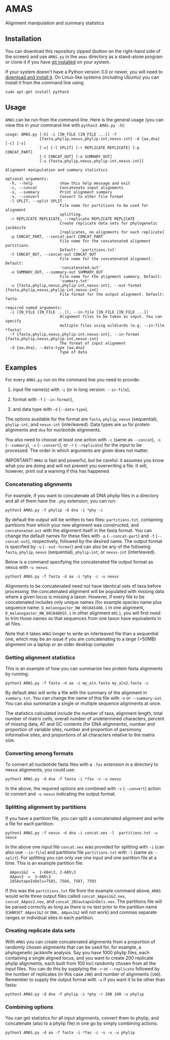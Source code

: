 # AMAS
Alignment manipulation and summary statistics

## Installation

You can download this repository zipped (button on the right-hand side of the screen) and use `AMAS.py` in the `amas` directory as a stand-alone program or clone it if you have [git installed](http://git-scm.com/book/en/v2/Getting-Started-Installing-Git) on your system.

If your system doesn't have a Python version 3.0 or newer, you will need to [download and install it](http://www.python.org/downloads/). On Linux-like systems (including Ubuntu) you can install it from the command line using

```
sudo apt-get install python3
``` 

## Usage
`AMAS` can be run from the command line. Here is the general usage (you can view this in your command line with `python3 AMAS.py -h`):

```
usage: AMAS.py [-h] -i [IN_FILE [IN_FILE ...]] -f
               {fasta,phylip,nexus,phylip-int,nexus-int} -d {aa,dna} [-c] [-s]
               [-v] [-l SPLIT] [-r REPLICATE REPLICATE] [-p CONCAT_PART]
               [-t CONCAT_OUT] [-o SUMMARY_OUT]
               [-u {fasta,phylip,nexus,phylip-int,nexus-int}]

Alignment manipulation and summary statistics

optional arguments:
  -h, --help            show this help message and exit
  -c, --concat          Concatenate input alignments
  -s, --summary         Print alignment summary
  -v, --convert         Convert to other file format
  -l SPLIT, --split SPLIT
                        File name for partitions to be used for alignment
                        splitting.
  -r REPLICATE REPLICATE, --replicate REPLICATE REPLICATE
                        Create replicate data sets for phylogenetic jackknife
                        [replicates, no alignments for each replicate]
  -p CONCAT_PART, --concat-part CONCAT_PART
                        File name for the concatenated alignment partitions.
                        Default: 'partitions.txt'
  -t CONCAT_OUT, --concat-out CONCAT_OUT
                        File name for the concatenated alignment. Default:
                        'concatenated.out'
  -o SUMMARY_OUT, --summary-out SUMMARY_OUT
                        File name for the alignment summary. Default:
                        'summary.txt'
  -u {fasta,phylip,nexus,phylip-int,nexus-int}, --out-format {fasta,phylip,nexus,phylip-int,nexus-int}
                        File format for the output alignment. Default: fasta

required named arguments:
  -i [IN_FILE [IN_FILE ...]], --in-file [IN_FILE [IN_FILE ...]]
                        Alignment files to be taken as input. You can specify
                        multiple files using wildcards (e.g. --in-file *fasta)
  -f {fasta,phylip,nexus,phylip-int,nexus-int}, --in-format {fasta,phylip,nexus,phylip-int,nexus-int}
                        The format of input alignment
  -d {aa,dna}, --data-type {aa,dna}
                        Type of data
```

## Examples
For every `AMAS.py` run on the command line you need to provide:

1) input file name(s) with `-i` (or in long version: `--in-file`),

2) format with `-f` (`--in-format`),

3) and data type with `-d` (`--data-type`). 

The options available for the format are `fasta`, `phylip`, `nexus` (sequential), `phylip-int`, and `nexus-int` (interleaved). Data types are `aa` for protein alignments and `dna` for nucleotide alignments. 

You also need to choose at least one action with `-c` (same as `--concat`), `-s` (`--summary`), `-v` (`--convert`), or `-r` (`--replicate`) for the input to be processed. The order in which arguments are given does not matter.

IMPORTANT! `AMAS` is fast and powerful, but be careful: it assumes you know what you are doing and will not prevent you overwriting a file. It will, however, print out a warning if this has happened.

### Concatenating alignments
For example, if you want to concatenate all DNA phylip files in a directory and all of them have the `.phy` extension, you can run:
```
python3 AMAS.py -f phylip -d dna -i *phy -c
```
By default the output will be written to two files: `partitions.txt`, containing partitions from which your new alignment was constructed, and `concatenated.out` with the alignment itself in the fasta format. You can change the default names for these files with `-p` (`--concat-part`) and `-t` (`--concat-out`), respectively, followed by the desired name. The output format is specified by `-u` (`--out-format`) and can also be any of the following: `fasta`, `phylip`, `nexus` (sequential), `phylip-int`, or `nexus-int` (interleaved).

Below is a command specifying the concatenated file output format as nexus with `-u nexus`:
```
python3 AMAS.py -f fasta -d aa -i *phy -c -u nexus
```
Alignments to be concatenated need not have identical sets of taxa before processing: the concatenated alignment will be populated with missing data where a given locus is missing a taxon. However, if every file to be concatenated includes only unique names (for example species name plus sequence name: `D_melanogaster_NW_001845408.1` in one alignment, `D_melanogaster_NW_001848855.1` in other alignment etc.), you will first need to trim those names so that sequences from one taxon have equivalents in all files.   

Note that it takes `AMAS` longer to write an interleaved file than a sequential one, which may be an issue if you are concatenating to a large (>50MB) alignment on a laptop or an older desktop computer.

### Getting alignment statistics
This is an example of how you can summarize two protein fasta alignments by running:
```
python3 AMAS.py -f fasta -d aa -i my_aln.fasta my_aln2.fasta -s
```
By default `AMAS` will write a file with the summary of the alignment in `summary.txt`. You can change the name of this file with `-o` or `--summary-out`. You can also summarize a single or multiple sequence alignments at once. 

The statistics calculated include the number of taxa, alignment length, total number of matrix cells, overall number of undetermined characters, percent of missing data, AT and GC contents (for DNA alignments), number and proportion of variable sites, number and proportion of parsimony informative sites, and proportions of all characters relative to the matrix size.

### Converting among formats
To convert all nucleotide fasta files with a `.fas` extension in a directory to nexus alignments, you could use:
```
python3 AMAS.py -d dna -f fasta -i *fas -v -u nexus
```
In the above, the required options are combined with `-v` (`--convert`) action to convert and `-u nexus` indicating the output format.

### Splitting alignment by partitions
If you have a partition file, you can split a concatenated alignment and write a file for each partition:
```
python3 AMAS.py -f nexus -d dna -i concat.nex -l  partitions.txt -u nexus
```
In the above one input file `concat.nex` was provided for splitting with `-i` (can also use `--in-file`) and partitions file `partitions.txt` with `-l` (same as `--split`). For splitting you can only use one input and one partition file at a time. This is an example partition file:
```
  AApos1&2  =  1-604\3, 2-605\3
  AApos3  =  3-606\3
  28SAutapoInDels=7583, 7584, 7587, 7593
```
If this was the `partitions.txt` file from the example command above, `AMAS` would write three output files called `concat_AApos1&2.nex`, `concat_AApos3.nex`, and `concat_28SautapoInDels.nex`. The partitions file will be parsed correctly as long as there is no text prior to the partition name (`CHARSET AApos1&2` or `DNA, AApos1&2` will not work) and commas separate ranges or individual sites in each partition.

### Creating replicate data sets
With `AMAS` you can create concatenated alignments from a proportion of randomly chosen alignments that can be used for, for example, a phylogenetic jackknife analysis. Say you have 1000 phylip files, each containing a single aligned locus, and you want to create 200 replicate phylip alignments, each built from 100 loci randomly chosen from all the input files. You can do this by supplying the `-r` or `--replicate` followed by the number of replicates (in this case `200`) and number of alignments (`100`). Remember to supply the output format with `-u` if you want it to be other than fasta:
```
python3 AMAS.py -d dna -f phylip -i *phy -r 200 100 -u phylip
```
### Combining options
You can get statistics for all input alignments, convert them to phylip, and concatenate (also to a phylip file) in one go by simply combining actions:
```
python3 AMAS.py -d aa -f fasta -i *fas -c -s -v -u phylip
```
